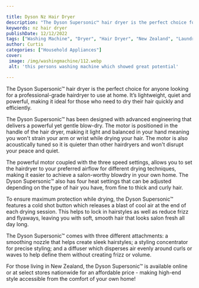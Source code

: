```yaml
---

title: Dyson Nz Hair Dryer
description: "The Dyson Supersonic™ hair dryer is the perfect choice for anyone looking for a professional-grade hairdryer to use at home. It’s ...learn about it in this post"
keywords: nz hair dryer
publishDate: 12/12/2022
tags: ["Washing Machine", "Dryer", "Hair Dryer", "New Zealand", "Laundry Appliances"]
author: Curtis
categories: ["Household Appliances"]
cover: 
 image: /img/washingmachine/112.webp
 alt: 'this persons washing machine which showed great potential'

---
```


The Dyson Supersonic™ hair dryer is the perfect choice for anyone looking for a professional-grade hairdryer to use at home. It’s lightweight, quiet and powerful, making it ideal for those who need to dry their hair quickly and efficiently.

The Dyson Supersonic™ has been designed with advanced engineering that delivers a powerful yet gentle blow-dry. The motor is positioned in the handle of the hair dryer, making it light and balanced in your hand meaning you won't strain your arm or wrist while drying your hair. The motor is also acoustically tuned so it is quieter than other hairdryers and won't disrupt your peace and quiet.

The powerful motor coupled with the three speed settings, allows you to set the hairdryer to your preferred airflow for different drying techniques, making it easier to achieve a salon-worthy blowdry in your own home. The Dyson Supersonic™ also has four heat settings that can be adjusted depending on the type of hair you have, from fine to thick and curly hair.

To ensure maximum protection while drying, the Dyson Supersonic™ features a cold shot button which releases a blast of cool air at the end of each drying session. This helps to lock in hairstyles as well as reduce frizz and flyaways, leaving you with soft, smooth hair that looks salon fresh all day long.

The Dyson Supersonic™ comes with three different attachments: a smoothing nozzle that helps create sleek hairstyles; a styling concentrator for precise styling; and a diffuser which disperses air evenly around curls or waves to help define them without creating frizz or volume.

For those living in New Zealand, the Dyson Supersonic™ is available online or at select stores nationwide for an affordable price - making high-end style accessible from the comfort of your own home!
